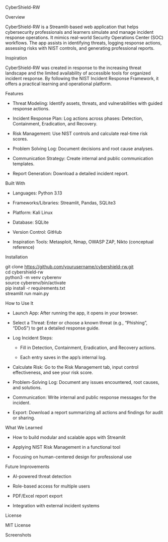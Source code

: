CyberShield-RW

Overview

CyberShield-RW is a Streamlit-based web application that helps cybersecurity professionals and learners simulate and manage incident response operations. It mimics real-world Security Operations Center (SOC) workflows. The app assists in identifying threats, logging response actions, assessing risks with NIST controls, and generating professional reports.

Inspiration

CyberShield-RW was created in response to the increasing threat landscape and the limited availability of accessible tools for organized incident response. By following the NIST Incident Response Framework, it offers a practical learning and operational platform.

Features

- Threat Modeling: Identify assets, threats, and vulnerabilities with guided response actions.

- Incident Response Plan: Log actions across phases: Detection, Containment, Eradication, and Recovery.

- Risk Management: Use NIST controls and calculate real-time risk scores.

- Problem Solving Log: Document decisions and root cause analyses.

- Communication Strategy: Create internal and public communication templates.

- Report Generation: Download a detailed incident report.

Built With

- Languages: Python 3.13

- Frameworks/Libraries: Streamlit, Pandas, SQLite3

- Platform: Kali Linux

- Database: SQLite

- Version Control: GitHub

- Inspiration Tools: Metasploit, Nmap, OWASP ZAP, Nikto (conceptual reference)

Installation

git clone https://github.com/yourusername/cybershield-rw.git  
cd cybershield-rw  
python3 -m venv cyberenv  
source cyberenv/bin/activate  
pip install -r requirements.txt  
streamlit run main.py  

How to Use It

- Launch App: After running the app, it opens in your browser.

- Select a Threat: Enter or choose a known threat (e.g., “Phishing”, “DDoS”) to get a detailed response guide.

- Log Incident Steps:  

  - Fill in Detection, Containment, Eradication, and Recovery actions.  

  - Each entry saves in the app’s internal log.  

- Calculate Risk: Go to the Risk Management tab, input control effectiveness, and see your risk score.

- Problem-Solving Log: Document any issues encountered, root causes, and solutions.

- Communication: Write internal and public response messages for the incident.

- Export: Download a report summarizing all actions and findings for audit or sharing.

What We Learned

- How to build modular and scalable apps with Streamlit

- Applying NIST Risk Management in a functional tool

- Focusing on human-centered design for professional use

Future Improvements

- AI-powered threat detection

- Role-based access for multiple users

- PDF/Excel report export

- Integration with external incident systems

License

MIT License

Screenshots


